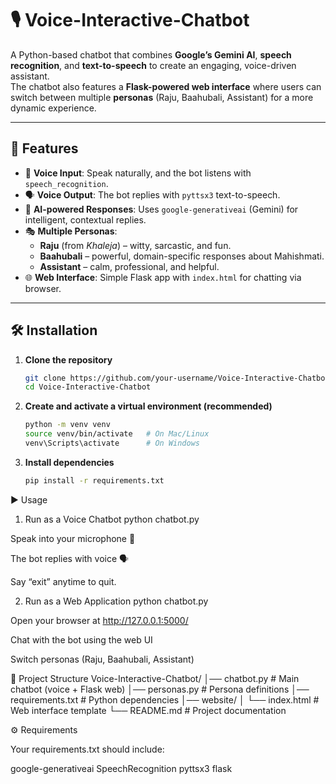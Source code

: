 # 🎙️ Voice-Interactive-Chatbot

A Python-based chatbot that combines **Google’s Gemini AI**, **speech recognition**, and **text-to-speech** to create an engaging, voice-driven assistant.  
The chatbot also features a **Flask-powered web interface** where users can switch between multiple **personas** (Raju, Baahubali, Assistant) for a more dynamic experience.

---

## 🚀 Features
- 🎤 **Voice Input**: Speak naturally, and the bot listens with `speech_recognition`.
- 🗣️ **Voice Output**: The bot replies with `pyttsx3` text-to-speech.
- 🤖 **AI-powered Responses**: Uses `google-generativeai` (Gemini) for intelligent, contextual replies.
- 🎭 **Multiple Personas**:
  - **Raju** (from *Khaleja*) – witty, sarcastic, and fun.
  - **Baahubali** – powerful, domain-specific responses about Mahishmati.
  - **Assistant** – calm, professional, and helpful.
- 🌐 **Web Interface**: Simple Flask app with `index.html` for chatting via browser.

---

## 🛠️ Installation

1. **Clone the repository**
   ```bash
   git clone https://github.com/your-username/Voice-Interactive-Chatbot.git
   cd Voice-Interactive-Chatbot

2. **Create and activate a virtual environment (recommended)**
    ```bash
    python -m venv venv
    source venv/bin/activate   # On Mac/Linux
    venv\Scripts\activate      # On Windows
    
3. **Install dependencies**
   ```bash
   pip install -r requirements.txt
   
▶️ Usage
1. Run as a Voice Chatbot
python chatbot.py


Speak into your microphone 🎤

The bot replies with voice 🗣️

Say “exit” anytime to quit.

2. Run as a Web Application
python chatbot.py


Open your browser at http://127.0.0.1:5000/

Chat with the bot using the web UI

Switch personas (Raju, Baahubali, Assistant)

📂 Project Structure
Voice-Interactive-Chatbot/
│── chatbot.py          # Main chatbot (voice + Flask web)
│── personas.py         # Persona definitions
│── requirements.txt    # Python dependencies
│── website/
│   └── index.html      # Web interface template
└── README.md           # Project documentation

⚙️ Requirements

Your requirements.txt should include:

google-generativeai
SpeechRecognition
pyttsx3
flask


